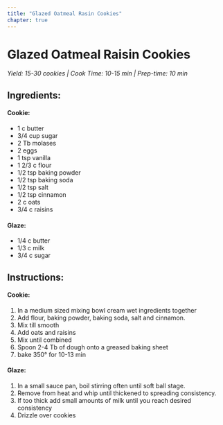 ```yaml
---
title: "Glazed Oatmeal Rasin Cookies"
chapter: true
---
```

# Glazed Oatmeal Raisin Cookies
*Yield: 15-30 cookies | Cook Time: 10-15 min | Prep-time: 10 min*

## Ingredients:

#### Cookie:

- 1 c butter
- 3/4 cup sugar
- 2 Tb molases
- 2 eggs
- 1 tsp vanilla
- 1 2/3 c flour
- 1/2 tsp baking powder
- 1/2 tsp baking soda
- 1/2 tsp salt
- 1/2 tsp cinnamon
- 2 c oats
- 3/4 c raisins

#### Glaze:

- 1/4 c butter
- 1/3 c milk
- 3/4 c sugar

## Instructions:

#### Cookie:

1. In a medium sized mixing bowl cream wet ingredients together
2. Add flour, baking powder, baking soda, salt and cinnamon.
3. Mix till smooth
4. Add oats and raisins
5. Mix until combined
6. Spoon 2-4 Tb of dough onto a greased baking sheet
7. bake 350° for 10-13 min

#### Glaze:

1. In a small sauce pan, boil stirring often until soft ball stage.
2. Remove from heat and whip until thickened to spreading consistency.
3. If too thick add small amounts of milk until you reach desired consistency
4. Drizzle over cookies
